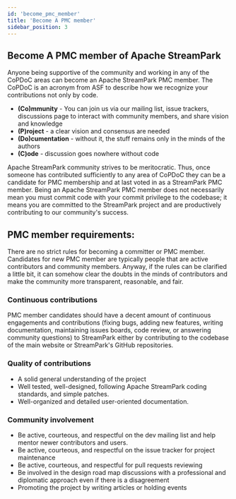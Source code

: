 ```yaml
---
id: 'become_pmc_member'
title: 'Become A PMC member'
sidebar_position: 3
---
```


<!--
    Licensed to the Apache Software Foundation (ASF) under one or more
    contributor license agreements.  See the NOTICE file distributed with
    this work for additional information regarding copyright ownership.
    The ASF licenses this file to You under the Apache License, Version 2.0
    (the "License"); you may not use this file except in compliance with
    the License.  You may obtain a copy of the License at

       https://www.apache.org/licenses/LICENSE-2.0
    
    Unless required by applicable law or agreed to in writing, software
    distributed under the License is distributed on an "AS IS" BASIS,
    WITHOUT WARRANTIES OR CONDITIONS OF ANY KIND, either express or implied.
    See the License for the specific language governing permissions and
    limitations under the License.
-->

## Become A PMC member of Apache StreamPark

Anyone being supportive of the community and working in any of the
CoPDoC areas can become an Apache StreamPark PMC member. The CoPDoC is an
acronym from ASF to describe how we recognize your contributions not
only by code.

- **(Co)mmunity** - You can join us via our mailing list, issue
  trackers, discussions page to interact with community members, and
  share vision and knowledge
- **(P)roject** - a clear vision and consensus are needed
- **(Do)cumentation** - without it, the stuff remains only in the minds
  of the authors
- **(C)ode** - discussion goes nowhere without code

Apache StreamPark community strives to be meritocratic. Thus, once someone
has contributed sufficiently to any area of CoPDoC they can be a
candidate for PMC membership and at last voted in as a StreamPark
PMC member. Being an Apache StreamPark PMC member does not necessarily mean
you must commit code with your commit privilege to the codebase; it
means you are committed to the StreamPark project and are productively
contributing to our community's success.

## PMC member requirements:

There are no strict rules for becoming a committer or PMC member.
Candidates for new PMC member are typically people that are active
contributors and community members. Anyway, if the rules can be
clarified a little bit, it can somehow clear the doubts in the minds
of contributors and make the community more transparent, reasonable,
and fair.

### Continuous contributions

PMC member candidates should have a decent amount of continuous
engagements and contributions (fixing bugs, adding new features,
writing documentation, maintaining issues boards, code review, or answering
community questions) to StreamPark either by contributing to the codebase
of the main website or StreamPark's GitHub repositories.

### Quality of contributions

- A solid general understanding of the project
- Well tested, well-designed, following Apache StreamPark coding
  standards, and simple patches.
- Well-organized and detailed user-oriented documentation.

### Community involvement

- Be active, courteous, and respectful on the dev mailing list and
  help mentor newer contributors
  and users.
- Be active, courteous, and respectful on the issue tracker for
  project maintenance
- Be active, courteous, and respectful for pull requests reviewing
- Be involved in the design road map discussions with a professional
  and diplomatic approach even if there is a disagreement
- Promoting the project by writing articles or holding events

